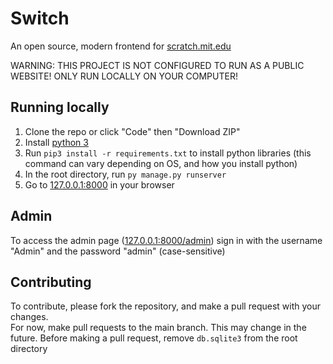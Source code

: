 # Switch
An open source, modern frontend for [scratch.mit.edu](https://scratch.mit.edu)

WARNING: THIS PROJECT IS NOT CONFIGURED TO RUN AS A PUBLIC WEBSITE! ONLY RUN LOCALLY ON YOUR COMPUTER!

## Running locally
1. Clone the repo or click "Code" then "Download ZIP"
2. Install [python 3](https://python.org)
3. Run `pip3 install -r requirements.txt` to install python libraries (this command can vary depending on OS, and how you install python)
4. In the root directory, run `py manage.py runserver`
5. Go to [127.0.0.1:8000](http://127.0.0.1:8000) in your browser

## Admin
To access the admin page ([127.0.0.1:8000/admin](http://127.0.0.1:8000/admin)) sign in with the username "Admin" and the password "admin" (case-sensitive)

## Contributing
To contribute, please fork the repository, and make a pull request with your changes.  
For now, make pull requests to the main branch. This may change in the future.
Before making a pull request, remove `db.sqlite3` from the root directory

